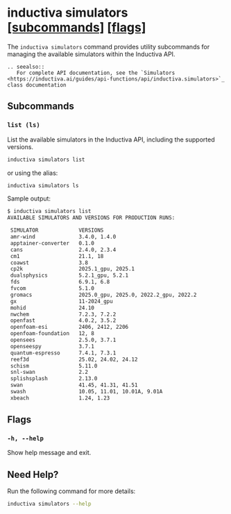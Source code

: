 # inductiva **simulators** [\[subcommands\]](#subcommands) [\[flags\]](#flags)

The `inductiva simulators` command provides utility subcommands 
for managing the available simulators within the Inductiva API.

````{eval-rst}
.. seealso::
   For complete API documentation, see the `Simulators <https://inductiva.ai/guides/api-functions/api/inductiva.simulators>`_ class documentation
````

## Subcommands
### `list (ls)`
List the available simulators in the Inductiva API, including the supported versions.

```bash
inductiva simulators list
```

or using the alias:

```bash
inductiva simulators ls
```

Sample output:

```bash
$ inductiva simulators list
AVAILABLE SIMULATORS AND VERSIONS FOR PRODUCTION RUNS:

 SIMULATOR             VERSIONS
 amr-wind              3.4.0, 1.4.0
 apptainer-converter   0.1.0
 cans                  2.4.0, 2.3.4
 cm1                   21.1, 18
 coawst                3.8
 cp2k                  2025.1_gpu, 2025.1
 dualsphysics          5.2.1_gpu, 5.2.1
 fds                   6.9.1, 6.8
 fvcom                 5.1.0
 gromacs               2025.0_gpu, 2025.0, 2022.2_gpu, 2022.2
 gx                    11-2024_gpu
 mohid                 24.10
 nwchem                7.2.3, 7.2.2
 openfast              4.0.2, 3.5.2
 openfoam-esi          2406, 2412, 2206
 openfoam-foundation   12, 8
 opensees              2.5.0, 3.7.1
 openseespy            3.7.1
 quantum-espresso      7.4.1, 7.3.1
 reef3d                25.02, 24.02, 24.12
 schism                5.11.0
 snl-swan              2.2
 splishsplash          2.13.0
 swan                  41.45, 41.31, 41.51
 swash                 10.05, 11.01, 10.01A, 9.01A
 xbeach                1.24, 1.23
```

## Flags
### `-h, --help`

Show help message and exit.

## Need Help?
Run the following command for more details:

```sh
inductiva simulators --help
```
